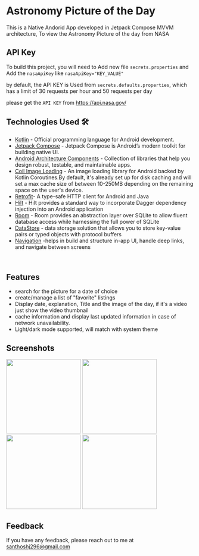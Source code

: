 
# Astronomy Picture of the Day

This is a Native Andorid App developed in Jetpack Compose MVVM architecture, To view the Astronomy Picture of the day from NASA 
## API Key

To build this project, you will need to Add new file `secrets.properties` and Add the `nasaApiKey`
like `nasaApiKey="KEY_VALUE"`

by default, the API KEY is Used from `secrets.defaults.properties`, which has a limit of 30  requests per hour
and 50 requests per day

please get the `API KEY` from https://api.nasa.gov/



## Technologies Used 🛠
- [Kotlin](https://kotlinlang.org/) -  Official programming language for Android development.
- [Jetpack Compose](https://developer.android.com/jetpack/compose) - Jetpack Compose is Android’s modern toolkit for building native UI.
- [Android Architecture Components](https://developer.android.com/topic/libraries/architecture) - Collection of libraries that help you design robust, testable, and maintainable apps.
- [Coil Image Loading](https://coil-kt.github.io/coil/) - An image loading library for Android backed by Kotlin Coroutines.By default, it's already set up for disk caching and will set a max cache size of between 10-250MB depending on the remaining space on the user's device.
- [Retrofit](https://square.github.io/retrofit/)- A type-safe HTTP client for Android and Java
- [Hilt](https://dagger.dev/hilt/) - Hilt provides a standard way to incorporate Dagger dependency injection into an Android application
- [Room](https://developer.android.com/training/data-storage/room) - Room provides an abstraction layer over SQLite to allow fluent database access while harnessing the full power of SQLite
- [DataStore](https://developer.android.com/topic/libraries/architecture/datastore) - data storage solution that allows you to store key-value pairs or typed objects with protocol buffers
- [Navigation](https://developer.android.com/guide/navigation) -helps in build and structure in-app UI, handle deep links, and navigate between screens

<br />


## Features

- search for the picture for a date of choice
- create/manage a list of "favorite" listings
- Display date, explanation, Title and the image of the day, if it's a video just show the video thumbnail 
- cache information and display last updated information in case of network unavailability.
- Light/dark mode supported, will match with system theme



## Screenshots

<img src="https://user-images.githubusercontent.com/93982208/146616608-150d5d68-168a-4731-afb3-bc1969b50011.png" width=200/>      <img src="https://user-images.githubusercontent.com/93982208/146616611-9589d584-b481-4ed5-97da-1726b7ba0262.png" width=200/>    <img src="https://user-images.githubusercontent.com/93982208/146616614-925f260a-0eb3-4498-852c-c6872bd87dd9.png" width=200/>    <img src="https://user-images.githubusercontent.com/93982208/146616599-9f87f56f-1a65-4600-b41d-de2485f8f78d.png" width=200/>






## Feedback

If you have any feedback, please reach out to me at santhoshj296@gmail.com



